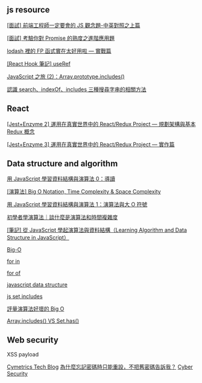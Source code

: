 ## js resource

[[面試] 前端工程師一定要會的 JS 觀念題-中英對照之上篇](https://medium.com/starbugs/%E9%9D%A2%E8%A9%A6-%E5%89%8D%E7%AB%AF%E5%B7%A5%E7%A8%8B%E5%B8%AB%E4%B8%80%E5%AE%9A%E8%A6%81%E6%9C%83%E7%9A%84-js-%E8%A7%80%E5%BF%B5%E9%A1%8C-%E4%B8%AD%E8%8B%B1%E5%B0%8D%E7%85%A7%E4%B9%8B%E4%B8%8A%E7%AF%87-3b0a3feda14f)

[[面試] 考驗你對 Promise 的熟度之進階應用題](https://medium.com/starbugs/%E9%9D%A2%E8%A9%A6-%E8%80%83%E9%A9%97%E4%BD%A0%E5%B0%8D-promise-%E7%9A%84%E7%86%9F%E5%BA%A6%E4%B9%8B%E9%80%B2%E9%9A%8E%E6%87%89%E7%94%A8%E9%A1%8C-6eda0dd0d767)

[lodash 裡的 FP 函式實在太好用啦 — 實戰篇](https://medium.com/starbugs/lodash-%E8%A3%A1%E7%9A%84-fp-%E5%87%BD%E5%BC%8F%E5%AF%A6%E5%9C%A8%E5%A4%AA%E5%A5%BD%E7%94%A8%E5%95%A6-%E5%AF%A6%E6%88%B0%E7%AF%87-f70abd777b89)

[[React Hook 筆記] useRef](https://medium.com/hannah-lin/react-hook-%E7%AD%86%E8%A8%98-useref-c628cbf0d7fb)

[JavaScript 之旅 (2)：Array.prototype.includes()](https://ithelp.ithome.com.tw/articles/10238101)

[認識 search、indexOf、includes 三種搜尋字串的相關方法](https://medium.com/unalai/%E8%AA%8D%E8%AD%98-search-indexof-includes-%E4%B8%89%E7%A8%AE%E6%90%9C%E5%B0%8B%E5%AD%97%E4%B8%B2%E7%9A%84%E7%9B%B8%E9%97%9C%E6%96%B9%E6%B3%95-704856176952)

## React

[[Jest+Enzyme 2] 運用在真實世界中的 React/Redux Project — 規劃架構與基本 Redux 概念](https://medium.com/hannah-lin/jest-enzyme-%E9%81%8B%E7%94%A8%E5%9C%A8%E7%9C%9F%E5%AF%A6%E4%B8%96%E7%95%8C%E4%B8%AD%E7%9A%84-react-redux-project-%E5%B0%88%E6%A1%88%E8%AC%9B%E8%A7%A3%E7%AF%87-ca370c22f745)

[[Jest+Enzyme 3] 運用在真實世界中的 React/Redux Project — 實作篇](https://medium.com/hannah-lin/jest-enzyme-3-%E9%81%8B%E7%94%A8%E5%9C%A8%E7%9C%9F%E5%AF%A6%E4%B8%96%E7%95%8C%E4%B8%AD%E7%9A%84-react-redux-project-%E5%AF%A6%E4%BD%9C%E7%AF%87-5a0605d154d6)

## Data structure and algorithm

[用 JavaScript 學習資料結構與演算法 0：導讀](https://break0344.medium.com/data-structures-and-algorithms-0-720c04cb8082)

[[演算法] Big O Notation, Time Complexity & Space Complexity](https://pjchender.dev/dsa/algo-intro/)

[用 JavaScript 學習資料結構與演算法 1：演算法與大 O 符號](https://break0344.medium.com/data-structures-and-algorithms-1-71bab723e7fc)

[初學者學演算法｜談什麼是演算法和時間複雜度](https://medium.com/appworks-school/%E5%88%9D%E5%AD%B8%E8%80%85%E5%AD%B8%E6%BC%94%E7%AE%97%E6%B3%95-%E8%AB%87%E4%BB%80%E9%BA%BC%E6%98%AF%E6%BC%94%E7%AE%97%E6%B3%95%E5%92%8C%E6%99%82%E9%96%93%E8%A4%87%E9%9B%9C%E5%BA%A6-b1f6908e4b80)

[[筆記] 從 JavaScript 學起演算法與資料結構（Learning Algorithm and Data Structure in JavaScript）](https://pjchender.blogspot.com/2017/09/javascript-learning-algorithm-in.html)

[Big-O](https://pjchender.blogspot.com/2017/09/big-o-notation-time-complexity.html)

[for in](https://pjchender.blogspot.com/2016/06/javascript-for-in-function.html)

[for of](https://pjchender.blogspot.com/2017/01/javascript-es6-for-of.html)

[javascript data structure](https://github.com/trekhleb/javascript-algorithms/blob/master/README.zh-TW.md)

[js set,includes](https://www.tech-hour.com/javascript-performance-and-optimization)

[評量演算法好壞的 Big O](https://ithelp.ithome.com.tw/articles/10213615)

[Array.includes() VS Set.has()](https://www.tech-hour.com/javascript-performance-and-optimization)

## Web security

XSS payload

[Cymetrics Tech Blog](https://tech-blog.cymetrics.io/)
[為什麼忘記密碼時只能重設，不把舊密碼告訴我？](https://tech-blog.cymetrics.io/posts/huli/why-only-reset-password-not-retrieve-password/)
[Cyber Security](https://medium.com/hannah-lin/security/home)
